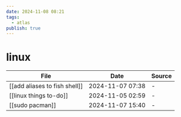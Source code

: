 ```yaml
---
date: 2024-11-08 08:21
tags:
  - atlas
publish: true
---
```

# linux

<!-- QueryToSerialize: TABLE date as "Date", sources as "Source" FROM "content/🥷🏽 jutsus" WHERE contains(tags, "linux") -->
<!-- SerializedQuery: TABLE date as "Date", sources as "Source" FROM "content/🥷🏽 jutsus" WHERE contains(tags, "linux") -->

| File                                                                            | Date             | Source |
| ------------------------------------------------------------------------------- | ---------------- | ------ |
| [[add aliases to fish shell]] | 2024-11-07 07:38 | \-     |
| [[linux things to-do]]               | 2024-11-05 02:59 | \-     |
| [[sudo pacman]]                             | 2024-11-07 15:40 | \-     |
<!-- SerializedQuery END -->

